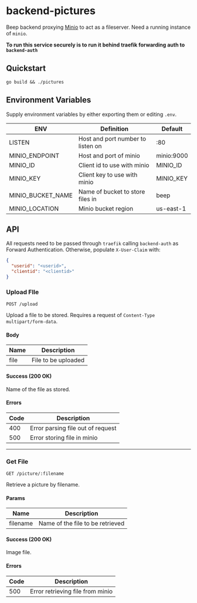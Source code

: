 # backend-pictures

Beep backend proxying [Minio](https://min.io) to act as a fileserver. Need a running instance of `minio`.

**To run this service securely is to run it behind traefik forwarding auth to `backend-auth`**

## Quickstart

```
go build && ./pictures
```

## Environment Variables

Supply environment variables by either exporting them or editing `.env`.

| ENV | Definition | Default |
| --- | ---------- | ------- |
| LISTEN | Host and port number to listen on | :80 |
| MINIO_ENDPOINT | Host and port of minio | minio:9000 |
| MINIO_ID | Client id to use with minio | MINIO_ID |
| MINIO_KEY | Client key to use with minio | MINIO_KEY |
| MINIO_BUCKET_NAME | Name of bucket to store files in | beep |
| MINIO_LOCATION | Minio bucket region | us-east-1 |

## API

All requests need to be passed through `traefik` calling `backend-auth` as Forward Authentication. Otherwise, populate `X-User-Claim` with:

```json
{
  "userid": "<userid>",
  "clientid": "<clientid>"
}
```

### Upload FIle

```
POST /upload
```

Upload a file to be stored. Requires a request of `Content-Type` `multipart/form-data`.

#### Body

| Name | Description |
| ---- | ----------- |
| file | File to be uploaded |

#### Success (200 OK)

Name of the file as stored.

#### Errors

| Code | Description |
| ---- | ----------- |
| 400 | Error parsing file out of request |
| 500 | Error storing file in minio |

---

### Get File

```
GET /picture/:filename
```

Retrieve a picture by filename.

#### Params

| Name | Description |
| ---- | ----------- |
| filename | Name of the file to be retrieved |

#### Success (200 OK)

Image file.

#### Errors 

| Code | Description |
| ---- | ----------- |
| 500 | Error retrieving file from minio |
